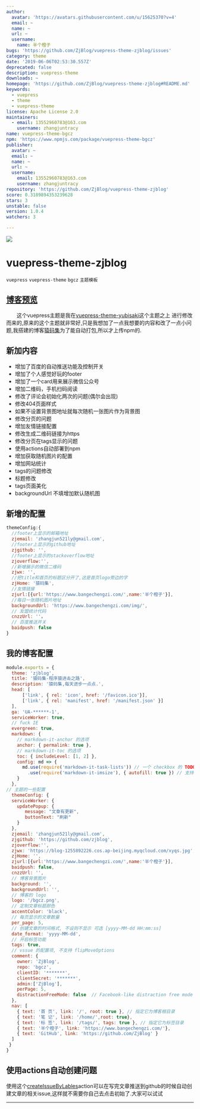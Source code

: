 ```yaml
---
author:
  avatar: 'https://avatars.githubusercontent.com/u/15625370?v=4'
  email: ~
  name: ~
  url: ~
  username:
    name: 半个橙子
bugs: 'https://github.com/ZjBlog/vuepress-theme-zjblog/issues'
category: theme
date: '2019-06-06T02:53:30.557Z'
deprecated: false
description: vuepress-theme
downloads: ~
homepage: 'https://github.com/ZjBlog/vuepress-theme-zjblog#README.md'
keywords:
  - vuepress
  - theme
  - vuepress-theme
license: Apache License 2.0
maintainers:
  - email: 13552960783@163.com
    username: zhangjuntracy
name: vuepress-theme-bgcz
npm: 'https://www.npmjs.com/package/vuepress-theme-bgcz'
publisher:
  avatar: ~
  email: ~
  name: ~
  url: ~
  username:
    email: 13552960783@163.com
    username: zhangjuntracy
repository: 'https://github.com/ZjBlog/vuepress-theme-zjblog'
score: 0.3189894353239628
stars: 3
unstable: false
version: 1.0.4
watchers: 3

---
```


  ![](https://github.com/ZjBlog/vuepress-theme-zjblog/workflows/npm/badge.svg)
# vuepress-theme-zjblog
`vuepress` `vuepress-theme` `bgcz` `主题模板`
## [博客预览][blog]
&ensp;&ensp;&ensp;&ensp;这个vuepress主题是我在[vuepress-theme-yubisaki][origin]这个主题之上
进行修改而来的,原来的这个主题就非常好,只是我想加了一点我想要的内容和改了一点小问题,我搭建的博客[猿码集][blog]为了能自动打包,所以才上传npm的.
## 新加内容
* 增加了百度的自动推送功能及控制开关
* 增加了个人感觉好玩的footer
* 增加了一个card用来展示微信公众号
* 增加二维码，手机扫码阅读
* 修改了评论会初始化两次的问题(偶尔会出现)
* 修改404页面样式
* 如果不设置背景图地址就每次随机一张图片作为背景图
* 修改分页的问题
* 增加友情链接配置
* 修改生成二维码链接为https
* 修改分页在tags显示的问题
* 使用actions自动部署到npm
* 增加获取随机图片的配置
* 增加网站统计
* tags的问题修改
* 标题修改
* tags页面美化
* backgroundUrl 不填增加默认随机图
## 新增的配置
```js
themeConfig:{
  //footer上显示的邮箱地址
  zjemail: 'zhangjun521ly@gmail.com',
  //footer上显示的github地址
  zjgithub: '',
  //footer上显示的stackoverflow地址
  zjoverflow:'',
  //新增展示的微信二维码
  zjwx: '',
  //把title和首页的标题区分开了,这是首页logo旁边的字
  zjHome: '猿码集',
  //友情链接
  zjurl:[{url:'https://www.bangechengzi.com/',name:'半个橙子'}],
  //每日一张随机图片地址
  backgroundUrl: 'https://www.bangechengzi.com/img/',
  // 友盟统计代码
  cnzzUrl: ''，
  // 百度推送开关
  baidpush: false
}
```

## 我的博客配置
``` js
module.exports = {
  theme: 'zjblog',
  title: '猿码集-程序猿进击之路',
  description: '猿码集,每天进步一点点.',
  head: [
      ['link', { rel: 'icon', href: '/favicon.ico'}],
      ['link', { rel: 'manifest', href: '/manifest.json' }]
  ],
  ga: 'UA-******-1',
  serviceWorker: true,
  // fuck IE
  evergreen: true,
  markdown: {
    // markdown-it-anchor 的选项
    anchor: { permalink: true },
    // markdown-it-toc 的选项
    toc: { includeLevel: [1, 2] },
    config: md => {
      md.use(require('markdown-it-task-lists')) // 一个 checkbox 的 TODO List 插件
        .use(require('markdown-it-imsize'), { autofill: true }) // 支持自定义 md 图片大小 ![](http://test.png =200x200)
    }
  },
// 主题的一些配置
  themeConfig: {
  serviceWorker: {
    updatePopup: { 
       message: "文章有更新", 
       buttonText: "刷新" 
    }
  },
  zjemail: 'zhangjun521ly@gmail.com',
  zjgithub: 'https://github.com/zjblog',
  zjoverflow:'',
  zjwx: 'https://blog-1255892226.cos.ap-beijing.myqcloud.com/xyqs.jpg',
  zjHome: '',
  zjurl:[{url:'https://www.bangechengzi.com/',name:'半个橙子'}],
  baidpush: false,
  cnzzUrl: '',
  // 博客背景图片
  background: '',
  backgroundUrl: '',
  // 博客的 logo
  logo: '/bgcz.png',
  // 定制文章标题颜色
  accentColor: 'black',
  // 每页显示的文章数量
  per_page: 5,
  // 创建文章的时间格式, 不设则不显示 可选 [yyyy-MM-dd HH:mm:ss]
  date_format: 'yyyy-MM-dd',
  // 开启标签功能
  tags: true,
  // vssue 的配置项, 不支持 flipMoveOptions
  comment: {
    owner: 'ZjBlog',
    repo: 'bgcz',
    clientID: '*******',
    clientSecret: '*******',
    admin:['ZjBlog'],
    perPage: 5,
    distractionFreeMode: false  // Facebook-like distraction free mode
  },
  nav: [
    { text: '首 页', link: '/', root: true }, // 指定它为博客根目录
    { text: '笔 记', link: '/home/',root: true},
    { text: '标 签', link: '/tags/', tags: true }, // 指定它为标签目录
    { text: '半个橙子', link: 'https://www.bangechengzi.com/'},
    { text: 'GitHub', link: 'https://github.com/ZjBlog' }
  ]
 }
}
```
## 使用actions自动创建问题
使用这个[createIssueByLables][actions]action可以在写完文章推送到github的时候自动创建文章的相关issue,这样就不需要你自己去点击初始了.大家可以试试



----------------------------------
[blog]:https://bgcz.github.io/ "博客地址"
[origin]:https://github.com/Yubisaki/vuepress-theme-yubisaki "原主题"
[actions]:https://github.com/marketplace/actions/createissuebylables "actions"
